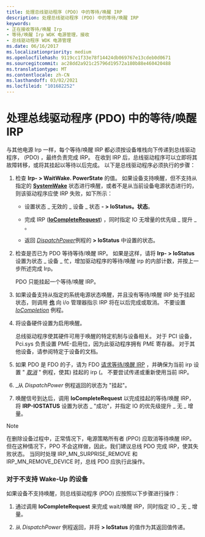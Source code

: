 ```yaml
---
title: 处理总线驱动程序 (PDO) 中的等待/唤醒 IRP
description: 处理总线驱动程序 (PDO) 中的等待/唤醒 IRP
keywords:
- 正在接收等待/唤醒 Irp
- 等待/唤醒 Irp WDK 电源管理，接收
- 总线驱动程序 WDK 电源管理
ms.date: 06/16/2017
ms.localizationpriority: medium
ms.openlocfilehash: 9119cc1f33e78f14424db069767e13cdeb0d0671
ms.sourcegitcommit: ac28dd2a921c25796d19572a180b88e460420488
ms.translationtype: MT
ms.contentlocale: zh-CN
ms.lasthandoff: 03/02/2021
ms.locfileid: "101682252"
---
```

# <a name="handling-a-waitwake-irp-in-a-bus-driver-pdo"></a>处理总线驱动程序 (PDO) 中的等待/唤醒 IRP





与其他电源 Irp 一样，每个等待/唤醒 IRP 都必须按设备堆栈向下传递到总线驱动程序， (PDO) ，最终负责完成 IRP。 在收到 IRP 后，总线驱动程序可以立即将其故障转移，或将其挂起以等待以后完成。 以下是总线驱动程序必须执行的步骤：

1.  检查 **Irp- &gt; WaitWake. PowerState** 的值。 如果设备支持唤醒，但不支持从指定的 [**SystemWake**](systemwake.md) 状态进行唤醒，或者不是从当前设备电源状态进行的，则该驱动程序应使 IRP 失败，如下所示：

    -   设置状态 \_ 无效的 \_ 设备 \_ 状态 **- &gt; IoStatus。状态**。

    -   完成 IRP ([**IoCompleteRequest**](/windows-hardware/drivers/ddi/wdm/nf-wdm-iocompleterequest)) ，同时指定 IO 无增量的优先级 \_ 提升 \_ 。

    -   返回 [*DispatchPower*](/windows-hardware/drivers/ddi/wdm/nc-wdm-driver_dispatch)例程的 **&gt; IoStatus** 中设置的状态。

2.  检查是否已为 PDO 等待等待/唤醒 IRP。 如果是这样，请将 **Irp- &gt; IoStatus** 设置为状态 \_ 设备 \_ 忙，增加驱动程序的等待/唤醒 irp 的内部计数，并按上一步所述完成 Irp。

    PDO 只能挂起一个等待/唤醒 IRP。

3.  如果设备支持从指定的系统电源状态唤醒，并且没有等待/唤醒 IRP 处于挂起状态，则调用 [**也**](/windows-hardware/drivers/ddi/wdm/nf-wdm-iomarkirppending) 向 i/o 管理器指示 IRP 将在以后完成或取消。 不要设置 [*IoCompletion*](/windows-hardware/drivers/ddi/wdm/nc-wdm-io_completion_routine) 例程。

4.  将设备硬件设置为启用唤醒。

    总线驱动程序使其硬件可用于唤醒的特定机制与设备相关。 对于 PCI 设备，Pci.sys 负责设置 PME-启用位，因为此驱动程序拥有 PME 寄存器。 对于其他设备，请参阅特定于设备的文档。

5.  如果 PDO 是 FDO 的子，请为 FDO [请求等待/唤醒 IRP](sending-a-wait-wake-irp.md) ，并确保为当前 irp 设置 " [*取消*](/windows-hardware/drivers/ddi/wdm/nc-wdm-driver_cancel) " 例程，使其) 挂起的 irp (。 不要尝试传递或重新使用当前 IRP。

6.  \_从 *DispatchPower* 例程返回的状态为 "挂起"。

7.  唤醒信号到达后，调用 **IoCompleteRequest** 以完成挂起的等待/唤醒 IRP，将 **IRP-IOSTATUS** 设置为状态 \_ "成功"，并指定 IO 的优先级提升 \_ 无 \_ 增量。

> [!NOTE]
> 在删除设备过程中，正常情况下，电源策略所有者 (PPO) 应取消等待唤醒 IRP。 但在这种情况下，PPO 不会这样做，因此，我们建议总线 PDO 完成 IRP，使其失败状态。 当同时处理 IRP_MN_SURPRISE_REMOVE 和 IRP_MN_REMOVE_DEVICE 时，总线 PDO 应执行此操作。


### <a name="for-devices-that-do-not-support-wake-up"></a>对于不支持 Wake-Up 的设备

如果设备不支持唤醒，则总线驱动程序 (PDO) 应按照以下步骤进行操作：

1.  通过调用 **IoCompleteRequest** 来完成 wait/唤醒 IRP，同时指定 IO \_ 无 \_ 增量。

2.  从 *DispatchPower* 例程返回，并将 **&gt; IoStatus** 的值作为其返回值传递。

 

